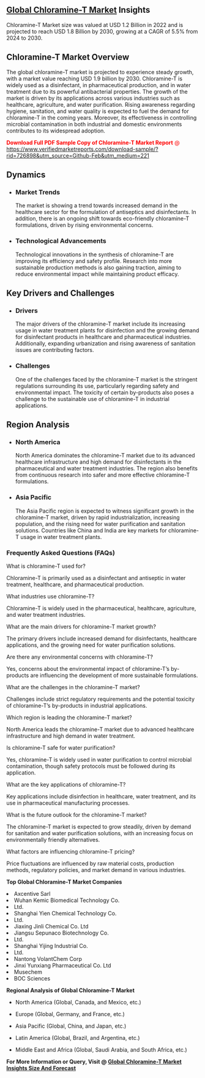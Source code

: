 <h2><a href="https://www.verifiedmarketreports.com/download-sample/?rid=726898&amp;utm_source=Github&amp;utm_medium=221" target="_blank">Global Chloramine-T Market</a> Insights</h2><p>Chloramine-T Market size was valued at USD 1.2 Billion in 2022 and is projected to reach USD 1.8 Billion by 2030, growing at a CAGR of 5.5% from 2024 to 2030.</p><p> <h2>Chloramine-T Market Overview</h2> <p>The global chloramine-T market is projected to experience steady growth, with a market value reaching USD 1.9 billion by 2030. Chloramine-T is widely used as a disinfectant, in pharmaceutical production, and in water treatment due to its powerful antibacterial properties. The growth of the market is driven by its applications across various industries such as healthcare, agriculture, and water purification. Rising awareness regarding hygiene, sanitation, and water quality is expected to fuel the demand for chloramine-T in the coming years. Moreover, its effectiveness in controlling microbial contamination in both industrial and domestic environments contributes to its widespread adoption.</p> <p><p><span class=""><span style="color: #ff0000;"><strong>Download Full PDF Sample Copy of Chloramine-T Market Report</strong> @ </span><a href="https://www.verifiedmarketreports.com/download-sample/?rid=726898&amp;utm_source=Github-Feb&amp;utm_medium=221" target="_blank">https://www.verifiedmarketreports.com/download-sample/?rid=726898&amp;utm_source=Github-Feb&amp;utm_medium=221</a></span></p></p> <h2>Dynamics</h2> <ul> <li><h3>Market Trends</h3> <p>The market is showing a trend towards increased demand in the healthcare sector for the formulation of antiseptics and disinfectants. In addition, there is an ongoing shift towards eco-friendly chloramine-T formulations, driven by rising environmental concerns.</p> </li> <li><h3>Technological Advancements</h3> <p>Technological innovations in the synthesis of chloramine-T are improving its efficiency and safety profile. Research into more sustainable production methods is also gaining traction, aiming to reduce environmental impact while maintaining product efficacy.</p> </li> </ul> <h2>Key Drivers and Challenges</h2> <ul> <li><h3>Drivers</h3> <p>The major drivers of the chloramine-T market include its increasing usage in water treatment plants for disinfection and the growing demand for disinfectant products in healthcare and pharmaceutical industries. Additionally, expanding urbanization and rising awareness of sanitation issues are contributing factors.</p> </li> <li><h3>Challenges</h3> <p>One of the challenges faced by the chloramine-T market is the stringent regulations surrounding its use, particularly regarding safety and environmental impact. The toxicity of certain by-products also poses a challenge to the sustainable use of chloramine-T in industrial applications.</p> </li> </ul> <h2>Region Analysis</h2> <ul> <li><h3>North America</h3> <p>North America dominates the chloramine-T market due to its advanced healthcare infrastructure and high demand for disinfectants in the pharmaceutical and water treatment industries. The region also benefits from continuous research into safer and more effective chloramine-T formulations.</p> </li> <li><h3>Asia Pacific</h3> <p>The Asia Pacific region is expected to witness significant growth in the chloramine-T market, driven by rapid industrialization, increasing population, and the rising need for water purification and sanitation solutions. Countries like China and India are key markets for chloramine-T usage in water treatment plants.</p> </li> </ul> <h3>Frequently Asked Questions (FAQs)</h3> <p>What is chloramine-T used for?</p> <p>Chloramine-T is primarily used as a disinfectant and antiseptic in water treatment, healthcare, and pharmaceutical production.</p> <p>What industries use chloramine-T?</p> <p>Chloramine-T is widely used in the pharmaceutical, healthcare, agriculture, and water treatment industries.</p> <p>What are the main drivers for chloramine-T market growth?</p> <p>The primary drivers include increased demand for disinfectants, healthcare applications, and the growing need for water purification solutions.</p> <p>Are there any environmental concerns with chloramine-T?</p> <p>Yes, concerns about the environmental impact of chloramine-T’s by-products are influencing the development of more sustainable formulations.</p> <p>What are the challenges in the chloramine-T market?</p> <p>Challenges include strict regulatory requirements and the potential toxicity of chloramine-T’s by-products in industrial applications.</p> <p>Which region is leading the chloramine-T market?</p> <p>North America leads the chloramine-T market due to advanced healthcare infrastructure and high demand in water treatment.</p> <p>Is chloramine-T safe for water purification?</p> <p>Yes, chloramine-T is widely used in water purification to control microbial contamination, though safety protocols must be followed during its application.</p> <p>What are the key applications of chloramine-T?</p> <p>Key applications include disinfection in healthcare, water treatment, and its use in pharmaceutical manufacturing processes.</p> <p>What is the future outlook for the chloramine-T market?</p> <p>The chloramine-T market is expected to grow steadily, driven by demand for sanitation and water purification solutions, with an increasing focus on environmentally friendly alternatives.</p> <p>What factors are influencing chloramine-T pricing?</p> <p>Price fluctuations are influenced by raw material costs, production methods, regulatory policies, and market demand in various industries.</p> </p><p><strong>Top Global Chloramine-T Market Companies</strong></p><div data-test-id=""><p><li>Axcentive Sarl</li><li> Wuhan Kemic Biomedical Technology Co.</li><li> Ltd.</li><li> Shanghai Yien Chemical Technology Co.</li><li> Ltd.</li><li> Jiaxing Jinli Chemical Co. Ltd</li><li> Jiangsu Sepunaco Biotechnology Co.</li><li> Ltd.</li><li> Shanghai Yijing Industrial Co.</li><li> Ltd.</li><li> Nantong VolantChem Corp</li><li> Jinxi Yunxiang Pharmaceutical Co. Ltd</li><li> Musechem</li><li> BOC Sciences</li></p><div><strong>Regional Analysis of&nbsp;Global Chloramine-T Market</strong></div><ul><li dir="ltr"><p dir="ltr">North America&nbsp;(Global, Canada, and Mexico, etc.)</p></li><li dir="ltr"><p dir="ltr">Europe (Global, Germany, and France, etc.)</p></li><li dir="ltr"><p dir="ltr">Asia Pacific&nbsp;(Global, China, and Japan, etc.)</p></li><li dir="ltr"><p dir="ltr">Latin America&nbsp;(Global, Brazil, and Argentina, etc.)</p></li><li dir="ltr">Middle East and Africa&nbsp;(Global, Saudi Arabia, and South Africa, etc.)</li></ul><p><strong>For More Information or Query, Visit @&nbsp;</strong><strong><a href="https://www.verifiedmarketreports.com/product/chloramine-t-market/?utm_source=Github&amp;utm_medium=221" target="_blank">Global Chloramine-T Market Insights Size And Forecast</a></strong></p></div>
